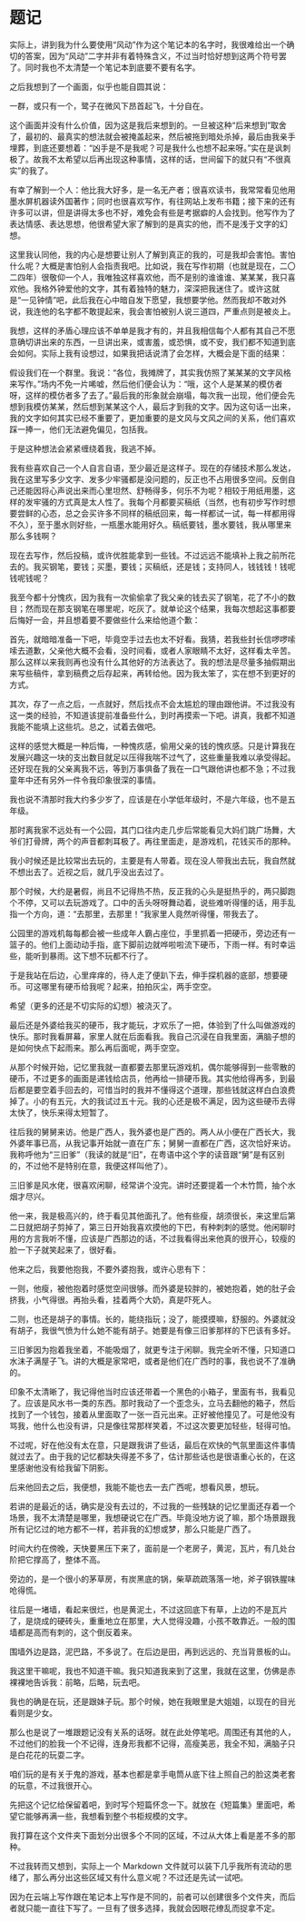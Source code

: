# 题记

实际上，讲到我为什么要使用“风动”作为这个笔记本的名字时，我很难给出一个确切的答案，因为“风动”二字并非有着特殊含义，不过当时恰好想到这两个符号罢了。同时我也不太清楚一个笔记本到底要不要有名字。

之后我想到了一个画面，似乎也能自圆其说：

一群，或只有一个，鹭子在微风下昂首起飞，十分自在。

这个画面并没有什么价值，因为这是我后来想到的。一旦被这种“后来想到”取舍了，最初的、最真实的想法就会被掩盖起来，然后被拖到暗处杀掉，最后由我亲手埋葬，到底还要想着：“凶手是不是我呢？可是我什么也想不起来呀。”实在是讽刺极了。故我不太希望以后再出现这种事情，这样的话，世间留下的就只有“不很真实”的我了。

有幸了解到一个人：他比我大好多，是一名无产者；很喜欢读书，我常常看见他用墨水屏机器读外国著作；同时也很喜欢写作，有往网站上发布书籍；接下来的还有许多可以讲，但是讲得太多也不好，难免会有些是考据癖的人会找到。他写作为了表达情感、表达思想，他很希望大家了解到的是真实的他，而不是浅于文字的幻想。

这里我认同他，我的内心是想要让别人了解到真正的我的，可是我却会害怕。害怕什么呢？大概是害怕别人会指责我吧。比如说，我在写作初期（也就是现在，二〇二四年）很敬仰一个人，我唯独这样喜欢他，而不是别的谁谁谁、某某某，我只喜欢他。我格外钟爱他的文字，其有着独特的魅力，深深把我迷住了。或许这就是“一见钟情”吧，此后我在心中暗自发下愿望，我想要学他。然而我却不敢对外说，我连他的名字都不敢提起来，我会害怕被别人说三道四，严重点则是被炎上。

我想，这样的矛盾心理应该不单单是我才有的，并且我相信每个人都有其自己不愿意确切讲出来的东西，一旦讲出来，或害羞，或恐惧，或不安，我们都不知道到底会如何。实际上我有设想过，如果我把话说清了会怎样，大概会是下面的结果：

假设我们在一个群里。我说：“各位，我摊牌了，其实我仿照了某某某的文字风格来写作。”场内不免一片唏嘘，然后他们便会认为：“哦，这个人是某某的模仿者呀，这样的模仿者多了去了。”最后我的形象就会崩塌，每次我一出现，他们便会先想到我模仿某某，然后想到某某这个人，最后才到我的文字。因为这句话一出来，我的文字如何其实已经不重要了，更加重要的是文风与文风之间的关系，他们喜欢踩一捧一，他们无法避免偏见，包括我。

于是这种想法会紧紧缠绕着我，我逃不掉。

我有些喜欢自己一个人自言自语，至少最近是这样子。现在的存储技术那么发达，我在这里写多少文字、发多少牢骚都是没问题的，反正也不占用很多空间。反倒自己还能因将心声说出来而心里坦然、舒畅得多，何乐不为呢？相较于用纸用墨，这样的发牢骚的方式真是太人性了。我每个月都要买稿纸（当然，也有初步写作时想要尝鲜的心态，总之会买许多不同样的稿纸回来，每一样都试一试，每一样都用得不久），至于墨水则好些，一瓶墨水能用好久。稿纸要钱，墨水要钱，我从哪里来那么多钱啊？

现在去写作，然后投稿，或许优胜能拿到一些钱。不过远远不能填补上我之前所花去的。我买钢笔，要钱；买墨，要钱；买稿纸，还是钱；支持同人，钱钱钱！钱呢钱呢钱呢？

我至今都十分愧疚，因为我有一次偷偷拿了我父亲的钱去买了钢笔，花了不小的数目；然而现在那支钢笔在哪里呢，吃灰了。就单论这个结果，我每次想起这事都要后悔好一会，并且想着要不要做些什么来给他道个歉：

首先，就暗暗准备一下吧，毕竟空手过去也太不好看。我猜，若我些封长信啰啰嗦嗦去道歉，父亲他大概不会看，没时间看，或者人家眼睛不太好，这样看太辛苦。那么这样以来我则再也没有什么其他好的方法表达了。我的想法是尽量多抽假期出来写些稿件，拿到稿费之后存起来，再转给他。因为我太笨了，实在想不到更好的方式。

其次，存了一点之后，一点就好，然后找点不会太尴尬的理由跟他讲。不过我没有这一类的经验，不知道该提前准备些什么，到时再摸索一下吧。讲真，我都不知道我能不能填上这些坑。总之，试着去做吧。

这样的感觉大概是一种后悔，一种愧疚感，偷用父亲的钱的愧疚感。只是计算我在发展兴趣这一块的支出数目就足以压得我喘不过气了，这些重量我难以承受得起。还好现在我的父亲离我不远，等到万事俱备了我在一口气跟他讲也都不急；不过我童年中还有另外一件令我印象很深的事情。

我也说不清那时我大约多少岁了，应该是在小学低年级时，不是六年级，也不是五年级。

那时离我家不远处有一个公园，其门口往内走几步后常能看见大妈们跳广场舞，大爷们打骨牌，两个的声音都刺耳极了。再往里面走，是游戏机，花钱买币的那种。

我小时候还是比较常出去玩的，主要是有人带着。现在没人带我出去玩，我自然就不想出去了。近视之后，就几乎没出去过了。

那个时候，大约是暑假，尚且不记得热不热，反正我的心头是挺热乎的，两只脚跑个不停，又可以去玩游戏了。口中的舌头呀呀舞动着，说些难听得懂的话，用手乱指一个方向，道：“去那里，去那里！”我家里人竟然听得懂，带我去了。

公园里的游戏机每每都会被一些成年人霸占座位，手里抓着一把硬币，旁边还有一篮子的。他们上面动动手指，底下脚前边就哗啦啦流下硬币，下雨一样。有时幸运些，能听到暴雨。这下想不玩都不行了。

于是我站在后边，心里痒痒的，待人走了便趴下去，伸手探机器的底部，想要硬币。可这哪里有硬币给我呢？起来，拍拍灰尘，两手空空。

希望（更多的还是不切实际的幻想）被浇灭了。

最后还是外婆给我买的硬币，我才能玩，才欢乐了一把，体验到了什么叫做游戏的快乐。那时我看屏幕，家里人就在后面看我。我自己沉浸在自我里面，满脑子想的是如何快点下起雨来。那么再后面呢，两手空空。

从那个时候开始，记忆里我就一直都要去那里玩游戏机，偶尔能够得到一些零散的硬币，不过更多的画面是递钱给店员，他再给一排硬币我。其实他给得再多，到最后都是要空着手回去的，可惜当时的我并不懂得这个道理，那些钱就这样白白浪费掉了。小的有五元，大的我试过五十元。我的心还是极不满足，因为这些硬币去得太快了，快乐来得太短暂了。

往后我的舅舅来访。他是广西人，我外婆也是广西的。两人从小便在广西长大，我外婆年事已高，从我记事开始就一直在广东；舅舅一直都在广西，这次恰好来访。我称呼他为“三旧爹”（我读的就是“旧”，在粤语中这个字的读音跟“舅”是有区别的，不过他不是特别在意，我便这样叫他了）。

三旧爹是风水佬，很喜欢闲聊，经常讲个没完。讲时还要提着一个木竹筒，抽个水烟才尽兴。

他一来，我是极高兴的，终于看见其他面孔了。他有些瘦，胡须很长，来这里后第二日就把胡子剪掉了，第三日开始我喜欢摸他的下巴，有种刺刺的感觉。他闲聊时用的方言我听不懂，应该是广西那边的话，不过我看得出来他真的很开心，较瘦的脸一下子就笑起来了，很好看。

他来之后，我要他抱我，不要外婆抱我，或许心思有下：

一则，他瘦，被他抱着时感觉空间很够。而外婆是较胖的，被她抱着，她的肚子会挤我，小气得很。再抬头看，挂着两个大奶，真是吓死人。

二则，也还是胡子的事情。长的，能绕指玩；没了，能摸摸嘛，舒服的。外婆就没有胡子，我很气愤为什么她不能有胡子。她要是有像三旧爹那样的下巴该有多好。

三旧爹因为抱着我坐着，不能吸烟了，就更专注于闲聊。我完全听不懂，只知道口水沫子满屋子飞。讲的大概是家常吧，或者是他们在广西时的事，我也说不了准确的。

印象不太清晰了，我记得他当时应该还带着一个黑色的小箱子，里面有书，我看见了。应该是风水书一类的东西。那时我动了一个歪念头，立马去翻他的箱子，然后找到了一个钱包，接着从里面取了一张一百元出来。正好被他撞见了。可是他没有骂我，他什么也没有讲，只是像往常那样笑着，不过这次要更加轻些，轻得可怕。

不过呢，好在他没有太在意，只是跟我讲了些话，最后在欢快的气氛里面这件事情就过去了。由于我的记忆都缺失得差不多了，估计那些话也是很语重心长的，在这里感谢他没有给我留下阴影。

后来他回去之后，我便想，我能不能也去一去广西呢，想看风景，想玩。

若讲的是最近的话，确实是没有去过的，不过我的一些残缺的记忆里面还存着一个场景，我不太清楚是哪里，我想硬说它在广西。毕竟没地方说了嘛，那个场景跟我所有记忆过的地方都不一样，若非我的幻想或梦，那么只能是广西了。

时间大约在傍晚，天快要黑压下来了，面前是一个老房子，黄泥，瓦片，有几处台阶把它撑高了，整体不高。

旁边的，是一个很小的茅草房，有炭黑底的锅，柴草疏疏落落一地，斧子钢铁腥味呛得慌。

往后是一堵墙，看起来很烂，也是黄泥土，不过这回底下有草，上边的不是瓦片了，是烧成的硬砖头，重重地立在那里，大人觉得没趣，小孩不敢靠近。一般的围墙都是高而有刺的，这个倒反着来。

围墙外边是路，泥巴路，不多说了。在后边是田，再到远远的、充当背景板的山。

我这里干嘛呢，我也不知道干嘛。我只知道我来到了这里，我就在这里，仿佛是赤裸裸地告诉我：前略，后略，玩去吧。

我也的确是在玩，还是跟妹子玩。那个时候，她在我眼里是大姐姐，以现在的目光看则是少女。

那么也是说了一堆跟题记没有关系的话呀。就在此处停笔吧。周围还有其他的人，不过他们的脸我一个不记得，连身形我都不记得，高瘦美恶，我全不知，满脑子只是白花花的玩耍二字。

咱们玩的是有关于鬼的游戏，基本也都是拿手电筒从底下往上照自己的脸这类老套的玩意，不过我很开心。

先把这个记忆给保留着吧，到时写个短篇怀念一下。就放在《短篇集》里面吧，希望它能够再满一些，我想看到整个书柜规模的文字。

我打算在这个文件夹下面划分出很多个不同的区域，不过从大体上看是差不多的那种。

不过我转而又想到，实际上一个 Markdown 文件就可以装下几乎我所有流动的思绪了，那么再分出这些区域又有什么意义呢？不过还是先试一试吧。

因为在云端上写作跟在笔记本上写作是不同的，前者可以创建很多个文件夹，而后者就只能一直往下写了。一旦有了很多选择，我就会因眼花缭乱而捉拿不定。